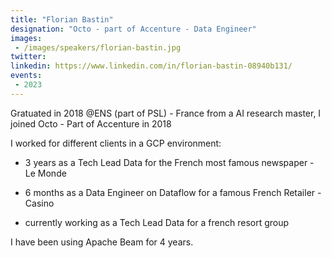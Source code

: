 ```yaml
---
title: "Florian Bastin"
designation: "Octo - part of Accenture - Data Engineer"
images:
 - /images/speakers/florian-bastin.jpg
twitter: 
linkedin: https://www.linkedin.com/in/florian-bastin-08940b131/
events:
 - 2023
---
```


Gratuated in 2018 @ENS (part of PSL) - France from a AI research master, I joined Octo - Part of Accenture in 2018 
 
 I worked for different clients in a GCP environment:
 
 - 3 years as a Tech Lead Data for the French most famous newspaper - Le Monde
 
 - 6 months as a Data Engineer on Dataflow for a famous French Retailer - Casino 
 
 - currently working as a Tech Lead Data for a french resort group 
 
 
 
 I have been using Apache Beam for 4 years.